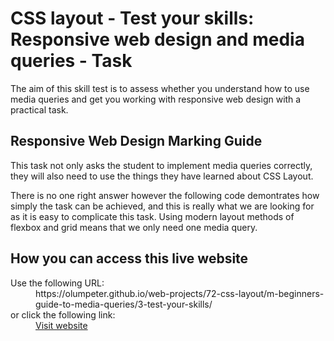 # CSS layout - Test your skills: Responsive web design and media queries - Task

The aim of this skill test is to assess whether you understand how to use media 
queries and get you working with responsive web design with a practical task.

## Responsive Web Design Marking Guide

This task not only asks the student to implement media queries correctly, they 
will also need to use the things they have learned about CSS Layout.

There is no one right answer however the following code demontrates how simply 
the task can be achieved, and this is really what we are looking for as it is 
easy to complicate this task. Using modern layout methods of flexbox and grid 
means that we only need one media query.

## How you can access this live website

<dl>
  Use the following URL:
  <dd>
    https://olumpeter.github.io/web-projects/72-css-layout/m-beginners-guide-to-media-queries/3-test-your-skills/
  </dd>
  or click the following link:
  <dd>
    <a href="https://olumpeter.github.io/web-projects/72-css-layout/m-beginners-guide-to-media-queries/3-test-your-skills/">Visit website</a>
  </dd>
</dl>
